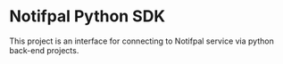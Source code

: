 # Notifpal Python SDK

This project is an interface for connecting to Notifpal service via python back-end projects.